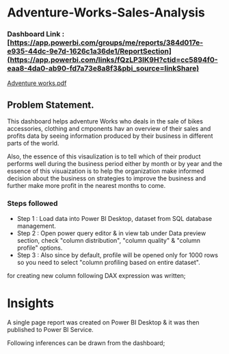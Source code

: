 # Adventure-Works-Sales-Analysis

### Dashboard Link : [https://app.powerbi.com/groups/me/reports/384d017e-e935-44dc-9e7d-1626c1a36de1/ReportSection](https://app.powerbi.com/links/fQzLP3lK9H?ctid=cc5894f0-eaa8-4da0-ab90-fd7a73e8a8f3&pbi_source=linkShare)
[Adventure works.pdf](https://github.com/user-attachments/files/19160286/Adventure.works.pdf)

## Problem Statement.

This dashboard helps adventure Works who deals in the sale of bikes accessories, clothing and cmponents hav an overview of their sales and profits data by seeing information produced
by their business in different parts of the world.

Also, the essence of this visaulization is to tell which of their product performs well during the business period either by month or by year and the essence of this visuaization is to help
the organization make informed decision about the business on strategies to improve the business and further make more profit in the nearest months to come.


### Steps followed 

- Step 1 : Load data into Power BI Desktop, dataset from SQL database management.
- Step 2 : Open power query editor & in view tab under Data preview section, check "column distribution", "column quality" & "column profile" options.
- Step 3 : Also since by default, profile will be opened only for 1000 rows so you need to select "column profiling based on entire dataset".


for creating new column following DAX expression was written;
       
# Insights

A single page report was created on Power BI Desktop & it was then published to Power BI Service.

Following inferences can be drawn from the dashboard;


